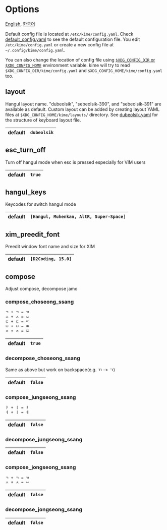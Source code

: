 # Options

[English](CONFIGURATION.md), [한국어](CONFIGURATION.ko.md)

Default config file is located at `/etc/kime/config.yaml`. Check
[default_config.yaml](../res/default_config.yaml) to see the default configuration
file. You edit `/etc/kime/config.yaml` or create a new config file at
`~/.config/kime/config.yaml`.

You can also change the location of config file using [`$XDG_CONFIG_DIR` or
`$XDG_CONFIG_HOME`][xdg] environment variable. kime will try to read
`$XDG_CONFIG_DIR/kime/config.yaml` and `$XDG_CONFIG_HOME/kime/config.yaml` too.

[xdg]: https://specifications.freedesktop.org/basedir-spec/basedir-spec-latest.html#introduction

## layout

Hangul layout name. "dubeolsik", "sebeolsik-390", and "sebeolsik-391" are
available as default. Custom layout can be added by creating layout YAML files
at `$XDG_CONFIG_HOME/kime/layouts/` directory. See [dubeolsik.yaml] for the
structure of keyboard layout file.

[dubeolsik.yaml]: ../src/engine/core/data/dubeolsik.yaml

| default |`dubeolsik`|
|---------|-----------|

## esc_turn_off

Turn off hangul mode when esc is pressed especially for VIM users

| default |`true`|
|---------|------|

## hangul_keys

Keycodes for switch hangul mode

| default |`[Hangul, Muhenkan, AltR, Super-Space]`|
|---------|---------------------------------------|

## xim_preedit_font

Preedit window font name and size for XIM

| default |`[D2Coding, 15.0]`|
|---------|------------------|

## compose

Adjust compose, decompose jamo

### compose_choseong_ssang

```txt
ㄱ + ㄱ = ㄲ
ㅅ + ㅅ = ㅆ
ㄷ + ㄷ = ㄸ
ㅂ + ㅂ = ㅃ
ㅈ + ㅈ = ㅉ
```

| default |`true`|
|---------|------|

### decompose_choseong_ssang

Same as above but work on backspace(e.g. ㄲ -> ㄱ)

| default |`false`|
|---------|-------|

### compose_jungseong_ssang

```txt
ㅑ + ㅣ = ㅒ
ㅕ + ㅣ = ㅖ
```

| default |`false`|
|---------|-------|

### decompose_jungseong_ssang

| default |`false`|
|---------|-------|

### compose_jongseong_ssang

```txt
ㄱ + ㄱ = ㄲ
ㅅ + ㅅ = ㅆ
```

| default |`false`|
|---------|-------|

### decompose_jongseong_ssang

| default |`false`|
|---------|-------|
